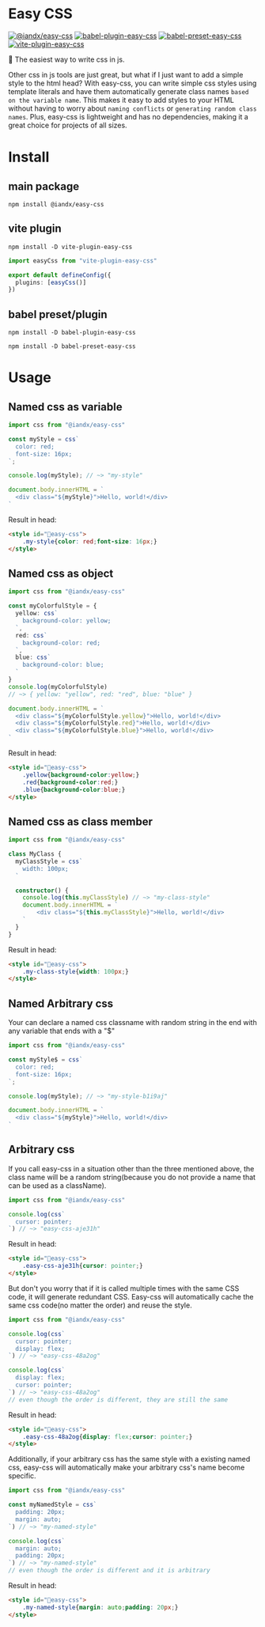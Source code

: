 # Easy CSS
[![@iandx/easy-css](https://badgen.net/npm/v/@iandx/easy-css?label=@iandx/easy-css)](https://www.npmjs.com/package/@iandx/easy-css)
[![babel-plugin-easy-css](https://badgen.net/npm/v/babel-plugin-easy-css?label=babel-plugin-easy-css)](https://www.npmjs.com/package/https://badgen.net/npm/v/babel-plugin-easy-css?label=babel-plugin-easy-css)
[![babel-preset-easy-css](https://badgen.net/npm/v/babel-preset-easy-css?label=babel-preset-easy-css)](https://www.npmjs.com/package/https://badgen.net/npm/v/babel-preset-easy-css?label=babel-preset-easy-css)
[![vite-plugin-easy-css](https://badgen.net/npm/v/vite-plugin-easy-css?label=vite-plugin-easy-css)](https://www.npmjs.com/package/https://badgen.net/npm/v/vite-plugin-easy-css?label=vite-plugin-easy-css)


🪽 The easiest way to write css in js.

Other css in js tools are just great, but what if I just want to add a simple style to the html head? With easy-css, you can write simple css styles using template literals and have them automatically generate class names `based on the variable name`. This makes it easy to add styles to your HTML without having to worry about `naming conflicts` or `generating random class names`. Plus, easy-css is lightweight and has no dependencies, making it a great choice for projects of all sizes.

# Install
## main package
```shell
npm install @iandx/easy-css
```

## vite plugin
```shell
npm install -D vite-plugin-easy-css
```
```ts
import easyCss from "vite-plugin-easy-css"

export default defineConfig({
  plugins: [easyCss()]
})
```
## babel preset/plugin
```shell
npm install -D babel-plugin-easy-css
```
```shell
npm install -D babel-preset-easy-css
```

# Usage
## Named css as variable
```ts
import css from "@iandx/easy-css"

const myStyle = css`
  color: red;
  font-size: 16px;
`;

console.log(myStyle); // ~> "my-style"

document.body.innerHTML = `
  <div class="${myStyle}">Hello, world!</div>
`
```
Result in head:
```html
<style id="🎨easy-css">
    .my-style{color: red;font-size: 16px;}
</style>
```
## Named css as object
```ts
import css from "@iandx/easy-css"

const myColorfulStyle = {
  yellow: css`
    background-color: yellow;
  `,
  red: css`
    background-color: red;
  `,
  blue: css`
    background-color: blue;
  `
}
console.log(myColorfulStyle)
// ~> { yellow: "yellow", red: "red", blue: "blue" } 

document.body.innerHTML = `
  <div class="${myColorfulStyle.yellow}">Hello, world!</div>
  <div class="${myColorfulStyle.red}">Hello, world!</div>
  <div class="${myColorfulStyle.blue}">Hello, world!</div>
`
```
Result in head:
```html
<style id="🎨easy-css">
    .yellow{background-color:yellow;}
    .red{background-color:red;}
    .blue{background-color:blue;}
</style>
```

## Named css as class member
```ts
import css from "@iandx/easy-css"

class MyClass {
  myClassStyle = css`
    width: 100px;
  `

  constructor() {
    console.log(this.myClassStyle) // ~> "my-class-style"
    document.body.innerHTML = `
        <div class="${this.myClassStyle}">Hello, world!</div>
    `
  }
}
```
Result in head:
```html
<style id="🎨easy-css">
    .my-class-style{width: 100px;}
</style>
```
## Named Arbitrary css
Your can declare a named css classname with random string in the end with any variable that ends with a "$"

```ts
import css from "@iandx/easy-css"

const myStyle$ = css`
  color: red;
  font-size: 16px;
`;

console.log(myStyle); // ~> "my-style-b1i9aj"

document.body.innerHTML = `
  <div class="${myStyle}">Hello, world!</div>
`
```

## Arbitrary css
If you call easy-css in a situation other than the three mentioned above, the class name will be a random string(because you do not provide a name that can be used as a className). 
```ts
import css from "@iandx/easy-css"

console.log(css`
  cursor: pointer;
`) // ~> "easy-css-aje31h"
```
Result in head:
```html
<style id="🎨easy-css">
    .easy-css-aje31h{cursor: pointer;}
</style>
```
But don't you worry that if it is called multiple times with the same CSS code, it will generate redundant CSS. Easy-css will automatically cache the same css code(no matter the order) and reuse the style.
```ts
import css from "@iandx/easy-css"

console.log(css`
  cursor: pointer;
  display: flex;
`) // ~> "easy-css-48a2og"

console.log(css`
  display: flex;
  cursor: pointer;
`) // ~> "easy-css-48a2og"
// even though the order is different, they are still the same
```
Result in head:
```html
<style id="🎨easy-css">
    .easy-css-48a2og{display: flex;cursor: pointer;}
</style>
```
Additionally, if your arbitrary css has the same style with a existing named css, easy-css will automatically make your arbitrary css's name become specific.
```ts
import css from "@iandx/easy-css"

const myNamedStyle = css`
  padding: 20px;
  margin: auto;
`) // ~> "my-named-style"

console.log(css`
  margin: auto;
  padding: 20px;
`) // ~> "my-named-style"
// even though the order is different and it is arbitrary
```
Result in head:
```html
<style id="🎨easy-css">
    .my-named-style{margin: auto;padding: 20px;}
</style>
```
